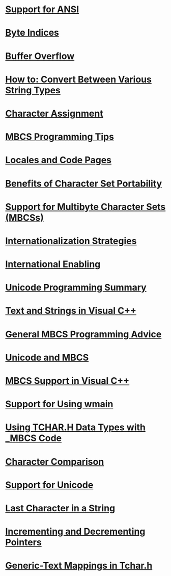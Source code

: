 # [Support for ANSI](support-for-ansi.md)
# [Byte Indices](byte-indices.md)
# [Buffer Overflow](buffer-overflow.md)
# [How to: Convert Between Various String Types](how-to-convert-between-various-string-types.md)
# [Character Assignment](character-assignment.md)
# [MBCS Programming Tips](mbcs-programming-tips.md)
# [Locales and Code Pages](locales-and-code-pages.md)
# [Benefits of Character Set Portability](benefits-of-character-set-portability.md)
# [Support for Multibyte Character Sets (MBCSs)](support-for-multibyte-character-sets-mbcss.md)
# [Internationalization Strategies](internationalization-strategies.md)
# [International Enabling](international-enabling.md)
# [Unicode Programming Summary](unicode-programming-summary.md)
# [Text and Strings in Visual C++](text-and-strings-in-visual-cpp.md)
# [General MBCS Programming Advice](general-mbcs-programming-advice.md)
# [Unicode and MBCS](unicode-and-mbcs.md)
# [MBCS Support in Visual C++](mbcs-support-in-visual-cpp.md)
# [Support for Using wmain](support-for-using-wmain.md)
# [Using TCHAR.H Data Types with _MBCS Code](using-tchar-h-data-types-with-mbcs-code.md)
# [Character Comparison](character-comparison.md)
# [Support for Unicode](support-for-unicode.md)
# [Last Character in a String](last-character-in-a-string.md)
# [Incrementing and Decrementing Pointers](incrementing-and-decrementing-pointers.md)
# [Generic-Text Mappings in Tchar.h](generic-text-mappings-in-tchar-h.md)
